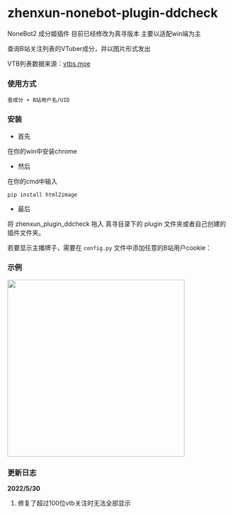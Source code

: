 # zhenxun-nonebot-plugin-ddcheck

NoneBot2 成分姬插件
目前已经修改为真寻版本
主要以适配win端为主

查询B站关注列表的VTuber成分，并以图片形式发出

VTB列表数据来源：[vtbs.moe](https://vtbs.moe/)


### 使用方式


```
查成分 + B站用户名/UID
```


### 安装

- 首先

在你的win中安装chrome


- 然后

在你的cmd中输入


```
pip install html2image
```


- 最后

将 zhenxun_plugin_ddcheck 拖入 真寻目录下的 plugin 文件夹或者自己创建的插件文件夹。

若要显示主播牌子，需要在 `config.py` 文件中添加任意的B站用户cookie：


### 示例

<div align="left">
  <img src="https://s2.loli.net/2022/03/20/Nk3jZJgxforHDsu.png" width="400" />
</div>


### 更新日志

**2022/5/30**

1. 修复了超过100位vtb关注时无法全部显示
